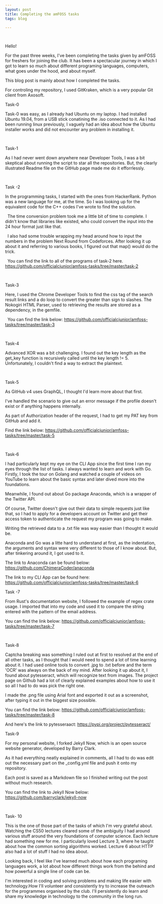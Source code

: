 ```yaml
---
layout: post 
title: Completing the amFOSS tasks
tags: blog

---
```

&nbsp;

Hello! &nbsp;

For the past three weeks, I've been completing the tasks given by amFOSS for freshers for joining the club. It has been a spectacular 
journey in which I got to learn so much about different programing languages, computers, what goes under the hood, and about myself. 
&nbsp;

This blog post is mainly about how I completed the tasks.
&nbsp;

For controling my repository, I used GitKraken, which is a very popular Git client from Axosoft.
&nbsp;

Task-0 &nbsp;

Task-0 was easy, as I already had Ubuntu on my laptop. I had installed Ubuntu 19.04, from a USB stick conatining the .iso connected to it.
As I had been running linux previously, I vaguely had an idea about how the Ubuntu installer works and did not encounter any problem in installing it.

&nbsp;

Task-1 &nbsp;

As I had never went down anywhere near Developer Tools, I was a bit skeptical about running the script to star all the repositories. But, the clearly illustrated Readme file on the GitHub page made me do it efforrlessly.

&nbsp;

Task -2 &nbsp;

In the programming tasks, I started with the ones from HackerRank. Python was a new language for me, at the time. So I was looking up for the equivalent code for the C++ codes I've wrote to find the solution.

&nbsp;
The time conversion problem took me a little bit of time to complete. I didn't know that libraries like existed, who could convert the input into the 24 hour format just like that.

&nbsp;
I also had some trouble wrapping my head around how to input the numbers in the problem Next Round from Codeforces. After looking it up about it and referring to various books, I figured out that map() would do the trick.

&nbsp;
You can find the link to all of the programs of task-2 here.
<https://github.com/officialcjunior/amfoss-tasks/tree/master/task-2>

&nbsp;

Task-3 &nbsp;

Here, I used the Chrome Developer Tools to find the css tag of the search result links and a do loop to convert the greater than sign to slashes.
The Nokogiri HTML Parser, used to retrieving the results are stored as a dependency, in the gemfile.

&nbsp;
You can find the link below:
<https://github.com/officialcjunior/amfoss-tasks/tree/master/task-3>

&nbsp;

Task-4 &nbsp;

Advanced XOR was a bit challenging.
I found out the key length as the get_key function is recursively called until the key length != 5.
Unfortunately, I couldn't find a way to extract the plaintext. 

&nbsp;

Task-5 &nbsp;

As GitHub v4 uses GraphQL, I thought I'd learn more about that first.

I've handled the scenario to give out an error message if the profile doesn't exist or if anything happens internally.

As part of Authorization header of the request, I had to get my PAT key from GitHub and add it.

Find the link below:
<https://github.com/officialcjunior/amfoss-tasks/tree/master/task-5>

&nbsp;

Task-6 &nbsp;

I had particularly kept my eye on the CLI App since the first time I ran my eyes through the list of tasks. I always wanted to learn and work with Go. 
Firstly, I took the tour on Golang and watched a couple of videos on YouTube to learn about the basic syntax and later dived more into the foundations.
&nbsp;

Meanwhile, I found out about Go package Anaconda, which is a wrapper of the Twitter API.
&nbsp;

Of course, Twitter doesn't give out their data to simple requests just like that, so I had to apply for a developers account on Twitter and get their access token to authenticate the request my program was going to make.
&nbsp;

Writing the retrieved data to a .txt file was way easier than I thought it would be. 
&nbsp;

Anaconda and Go was a litte hard to understand at first, as the indentation, the arguments and syntax were very different to those of I know about. But, after tinkering around it, I got used to it.


The link to Anaconda can be found below:
<https://github.com/ChimeraCoder/anaconda>

The link to my CLI App can be found here:
<https://github.com/officialcjunior/amfoss-tasks/tree/master/task-6>
&nbsp;

Task -7 &nbsp;

From Rust's documentation website, I followed the example of regex crate usage. I imported that into my code and used it to compare the string entered with the pattern of the email address.

You can find the link below:
<https://github.com/officialcjunior/amfoss-tasks/tree/master/task-7>

&nbsp;

Task-8 &nbsp;

Captcha breaking was something I ruled out at first to resolved at the end of all other tasks, as I thought that I would need to spend a lot of time learning about it.
I had used online tools to convert .jpg to .txt before and the term 'OCR' was always on the back of my mind. After looking it up about it, I found about pytesseract, which will recognize text from images.
The project page on Github had a lot of clearly explained examples about how to use it so all I had to do was pick the right one.

I made the .png file using Arial font and exported it out as a screenshot, after typing it out in the biggest size possible.

You can find the link below:
<https://github.com/officialcjunior/amfoss-tasks/tree/master/task-8>

And here's the link to pytesseraact:
<https://pypi.org/project/pytesseract/>
&nbsp;

Task-9 &nbsp;

For my personal website, I forked Jekyll Now, which is an open source website generator, developed by Barry Clark.

As it had everything neatly explained in comments, all I had to do was edit out the necessary part on the _config.yml file and push it onto my repository.

Each post is saved as a Markdown file so I finished writing out the post without much research.

You can find the link to Jekyll Now below:
<https://github.com/barryclark/jekyll-now>

&nbsp;


Task- 10 &nbsp;

This is the one of those part of the tasks of which I'm very grateful about. Watching the CS50 lectures cleared some of the ambiguity I had around various stuff around the very foundations of computer science. Each lecture had something new for me. I particularly loved Lecture 3, where he taught about how the common sorting algorithms worked. Lecture 6 about HTTP also had a lot of stuff I had no idea about.
&nbsp;

Looking back, I feel like I've learned much about how each programing languages work, a lot about how different things work from the behind and how powerful a single line of code can be.
&nbsp;

I'm interested in coding and solving problems and making life easier with technology.How
I'll volunteer and consistently try to increase the outreach for the programmes organised by the club. I'll persistently do learn and share my knowledge in technology to the community in the long run.


